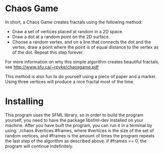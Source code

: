 # Chaos Game
In short, a Chaos Game creates fractals using the following method:
* Draw a set of vertices placed at random in a 2D space.
* Draw a dot at a random point on the 2D surface.
* Choose a random vertex, and on a line that connects the dot and the vertex, draw a point where the point is of equal distance to the vertex as of the dot. Repeat this step forever.

For more information on why this simple algorithm creates beautiful fractals, see http://www.sfu.ca/~rpyke/chaosgame.pdf

This method is also fun to do yourself using a piece of paper and a marker.
Using three vertices will produce a nice fractal most of the time.

# Installing
This program uses the SFML library, so in order to build the program yourself, you need to have the package
libsfml-dev installed on your machine.
After you have built the program, you can run it in a terminal by using:
./chaos #vertices #frames, where #vertices is the size of the set of random vertices, and #frames is the amount of times the program repeats the last step of the algorithm as described above. if #frames == 0, the program will continue indefinitely.
